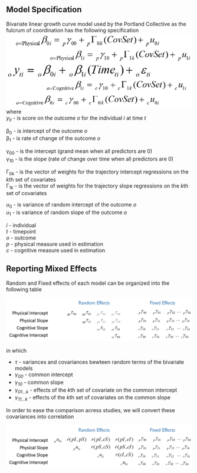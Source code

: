 Model Specification
---
Bivariate linear growth curve model used by the Portland Collective as the fulcrum of coordination has the following specification
![bivariate model specification](../../libs/images/general_model_specification.png)    
where    
 *y<sub>t</sub><sub>i</sub>* - is score on the outcome *o* for the individual *i* at time *t*    
 
  &beta;<sub>0</sub>  - is intercept of the outcome *o*  
  &beta;<sub>1</sub>  - is rate of change of the outcome *o* 
  
  &gamma;<sub>00</sub> - is the intercept (grand mean when all predictors are 0)  
  &gamma;<sub>10</sub> - is the slope (rate of change over time when all predictors are 0)

  &#915;<sub>0*k*</sub> - is the vector of weights for the trajectory intercept regressions on the *k*th set of covariates  
  &#915;<sub>1*k*</sub> - is  the vector of weights for the trajectory slope regressions on the *k*th set of covariates 
  
   *u*<sub>0</sub> - is variance of random intercept of the outcome *o*  
   *u*<sub>1</sub> - is variance of random slope of the outcome *o*   
  
  
  *i* - individual    
  *t* - timepoint   
  *o* - outcome   
  *p* - physical measure used in estimation  
  *c* - cognitive measure used in estimation  
  
## Reporting Mixed Effects

Random and Fixed effects of each model can be organized into the following table  

![covariance structure](../../libs/images/specification_covariance_structure.png)

in which    

 - *&tau;* - variances and covariances bewteen random terms of the bivariate models 
 - *&gamma;<sub>00</sub>* -  common intercept     
 - *&gamma;<sub>10</sub>* -  common slope      
 - *&gamma;<sub>01...k</sub>* - effects of the *k*th set of covariate on the common intercept      
 - *&gamma;<sub>11...k</sub>* - effects of the *k*th set of covariates on the common slope      

In order to ease the comparison acress studies, we will convert these covariances into correlation   

![correlation structure](../../libs/images/specification_correlation_structure.png)




<!-- for greek letter codes see http://www.scriptingmaster.com/html/inserting-greek-letters.asp -->
